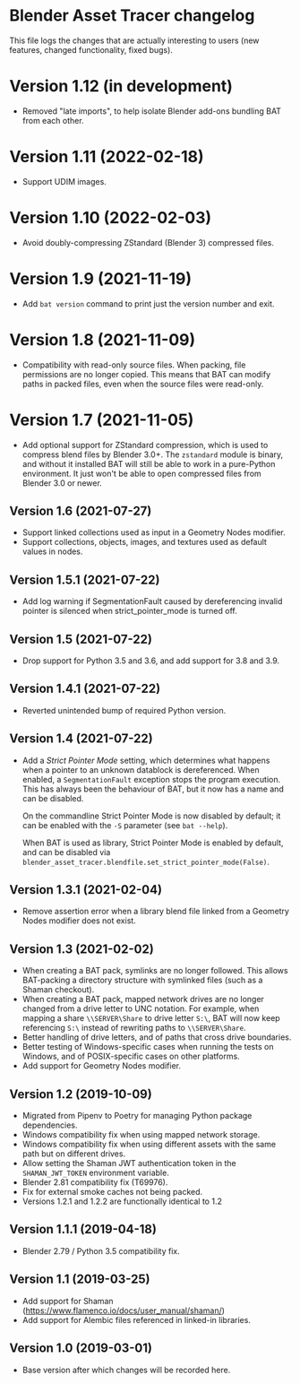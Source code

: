 # Blender Asset Tracer changelog

This file logs the changes that are actually interesting to users (new features,
changed functionality, fixed bugs).

# Version 1.12 (in development)

- Removed "late imports", to help isolate Blender add-ons bundling BAT from each other.


# Version 1.11 (2022-02-18)

- Support UDIM images.

# Version 1.10 (2022-02-03)

- Avoid doubly-compressing ZStandard (Blender 3) compressed files.

# Version 1.9 (2021-11-19)

- Add `bat version` command to print just the version number and exit.

# Version 1.8 (2021-11-09)

- Compatibility with read-only source files. When packing, file permissions are no longer copied. This means that BAT can modify paths in packed files, even when the source files were read-only.

# Version 1.7 (2021-11-05)

- Add optional support for ZStandard compression, which is used to compress blend files by Blender 3.0+.
  The `zstandard` module is binary, and without it installed BAT will still be able to work in a pure-Python environment. It just won't be able to open compressed files from Blender 3.0 or newer.


## Version 1.6 (2021-07-27)

- Support linked collections used as input in a Geometry Nodes modifier.
- Support collections, objects, images, and textures used as default values in nodes.


## Version 1.5.1 (2021-07-22)

- Add log warning if SegmentationFault caused by dereferencing invalid pointer is silenced when strict_pointer_mode is turned off.

## Version 1.5 (2021-07-22)

- Drop support for Python 3.5 and 3.6, and add support for 3.8 and 3.9.


## Version 1.4.1 (2021-07-22)

- Reverted unintended bump of required Python version.


## Version 1.4 (2021-07-22)

- Add a *Strict Pointer Mode* setting, which determines what happens when a pointer to an unknown datablock is dereferenced. When enabled, a `SegmentationFault` exception stops the program execution. This has always been the behaviour of BAT, but it now has a name and can be disabled.

  On the commandline Strict Pointer Mode is now disabled by default; it can be enabled with the `-S` parameter (see `bat --help`).

  When BAT is used as library, Strict Pointer Mode is enabled by default, and can be disabled via `blender_asset_tracer.blendfile.set_strict_pointer_mode(False)`.


## Version 1.3.1 (2021-02-04)

- Remove assertion error when a library blend file linked from a Geometry Nodes modifier does not exist.


## Version 1.3 (2021-02-02)

- When creating a BAT pack, symlinks are no longer followed. This allows BAT-packing a directory structure with symlinked files (such as a Shaman checkout).
- When creating a BAT pack, mapped network drives are no longer changed from a drive letter to UNC notation. For example, when mapping a share `\\SERVER\Share` to drive letter `S:\`, BAT will now keep referencing `S:\` instead of rewriting paths to `\\SERVER\Share`.
- Better handling of drive letters, and of paths that cross drive boundaries.
- Better testing of Windows-specific cases when running the tests on Windows, and of POSIX-specific cases on other platforms.
- Add support for Geometry Nodes modifier.


## Version 1.2 (2019-10-09)

- Migrated from Pipenv to Poetry for managing Python package dependencies.
- Windows compatibility fix when using mapped network storage.
- Windows compatibility fix when using different assets with the same path but on different drives.
- Allow setting the Shaman JWT authentication token in the `SHAMAN_JWT_TOKEN` environment variable.
- Blender 2.81 compatibility fix (T69976).
- Fix for external smoke caches not being packed.
- Versions 1.2.1 and 1.2.2 are functionally identical to 1.2


## Version 1.1.1 (2019-04-18)

- Blender 2.79 / Python 3.5 compatibility fix.


## Version 1.1 (2019-03-25)

- Add support for Shaman (https://www.flamenco.io/docs/user_manual/shaman/)
- Add support for Alembic files referenced in linked-in libraries.


## Version 1.0 (2019-03-01)

- Base version after which changes will be recorded here.
